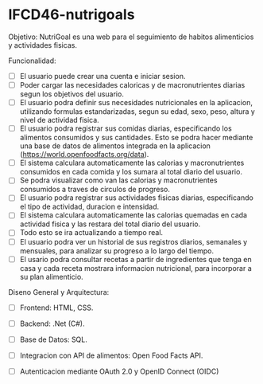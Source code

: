 # IFCD46-nutrigoals

Objetivo: 
NutriGoal es una web para el seguimiento de habitos alimenticios y actividades fisicas.

Funcionalidad:
- [ ] El usuario puede crear una cuenta e iniciar sesion.
- [ ] Poder cargar las necesidades caloricas y de macronutrientes diarias segun los objetivos del usuario.
- [ ] El usuario podra definir sus necesidades nutricionales en la aplicacion, utilizando formulas estandarizadas, segun su edad, sexo, peso, altura y nivel de actividad fisica.
- [ ] El usuario podra registrar sus comidas diarias, especificando los alimentos consumidos y sus cantidades. Esto se podra hacer mediante una base de datos de alimentos integrada en la aplicacion (https://world.openfoodfacts.org/data).
- [ ] El sistema calculara automaticamente las calorias y macronutrientes consumidos en cada comida y los sumara al total diario del usuario.
- [ ] Se podra visualizar como van las calorias y macronutrientes consumidos a traves de circulos de progreso.
- [ ] El usuario podra registrar sus actividades fisicas diarias, especificando el tipo de actividad, duracion e intensidad.
- [ ] El sistema calculara automaticamente las calorias quemadas en cada actividad fisica y las restara del total diario del usuario.
- [ ] Todo esto se ira actualizando a tiempo real.
- [ ] El usuario podra ver un historial de sus registros diarios, semanales y mensuales, para analizar su progreso a lo largo del tiempo.
- [ ] El usario podra consultar recetas a partir de ingredientes que tenga en casa y cada receta mostrara informacion nutricional, para incorporar a su plan alimenticio.

Diseno General y Arquitectura:
- [ ] Frontend: HTML, CSS.
- [ ] Backend: .Net (C#).
- [ ] Base de Datos: SQL.
- [ ] Integracion con API de alimentos: Open Food Facts API.
- [ ] Autenticacion mediante OAuth 2.0 y OpenID Connect (OIDC)




